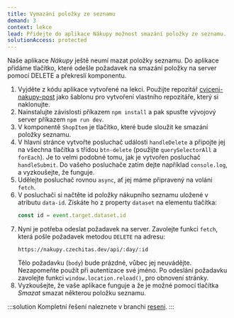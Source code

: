 ```yaml
---
title: Vymazání položky ze seznamu
demand: 3
context: lekce
lead: Přidejte do aplikace Nákupy možnost smazání položky ze seznamu.
solutionAccess: protected
---
```


Naše aplikace _Nákupy_ ještě neumí mazat položky seznamu. Do aplikace přidáme tlačítko, které odešle požadavek na smazání položky na server pomocí DELETE a překreslí komponentu.

1. Vyjděte z kódu aplikace vytvořené na lekci. Použijte repozitář [cviceni-nakupy-post](https://github.com/Czechitas-podklady-WEB/cviceni-nakupy-post) jako šablonu pro vytvoření vlastního repozitáře, který si naklonujte.
1. Nainstalujte závislosti příkazem `npm install` a pak spusťte vývojový server příkazem `npm run dev`.
1. V komponentě `ShopItem` je tlačítko, které bude sloužit ke smazání položky seznamu.
1. V hlavní stránce vytvořte posluchač události `handleDelete` a připojte jej na všechna tlačítka s třídou `btn-delete` (použijte `querySelectorAll` a `forEach`). Je to velmi podobné tomu, jak je vytvořen posluchač `handleSubmit`. Do vašeho posluchače zatím dejte například `console.log`, a vyzkoušejte, že funguje.
1. Udělejte posluchač rovnou `async`, ať jej máme připravený na volání `fetch`.
1. V posluchači si načtěte id položky nákupního seznamu uložené v atributu `data-id`. Získáte ho z property `dataset` na elementu tlačítka:
   ```javascript
   const id = event.target.dataset.id
   ```
1. Nyní je potřeba odeslat požadavek na server. Zavolejte funkci `fetch`, která pošle požadavek metodou `DELETE` na adresu:
   ```
   https://nakupy.czechitas.dev/api/:day/:id
   ```
   Tělo požadavku (`body`) bude prázdné, vůbec jej neuvádějte. Nezapomeňte použít při autentizace své jméno. Po odeslání požadavku zavolejte funkci `window.location.reload()`, pro obnovení stránky.
1. Vyzkoušejte, že vaše aplikace funguje a že je možné pomocí tlačítka _Smazat_ smazat některou položku seznamu.

:::solution
Kompletní řešení naleznete v branchi [reseni](https://github.com/Czechitas-podklady-WEB/ukazka-nakupy-fetch/tree/reseni).
:::